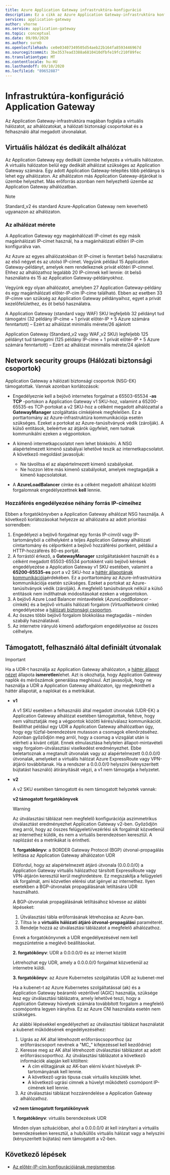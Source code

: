 ```yaml
---
title: Azure Application Gateway infrastruktúra-konfiguráció
description: Ez a cikk az Azure Application Gateway-infrastruktúra konfigurálását ismerteti.
services: application-gateway
author: vhorne
ms.service: application-gateway
ms.topic: conceptual
ms.date: 09/09/2020
ms.author: surmb
ms.openlocfilehash: ce0e03407349505d54aeb22b164fa8593446967d
ms.sourcegitcommit: 3be3537ead3388a6810410dfbfe19fc210f89fec
ms.translationtype: MT
ms.contentlocale: hu-HU
ms.lasthandoff: 09/10/2020
ms.locfileid: "89652887"
---
```

# <a name="application-gateway-infrastructure-configuration"></a>Infrastruktúra-konfiguráció Application Gateway

Az Application Gateway-infrastruktúra magában foglalja a virtuális hálózatot, az alhálózatokat, a hálózati biztonsági csoportokat és a felhasználó által megadott útvonalakat.

## <a name="virtual-network-and-dedicated-subnet"></a>Virtuális hálózat és dedikált alhálózat

Az Application Gateway egy dedikált üzembe helyezés a virtuális hálózaton. A virtuális hálózaton belül egy dedikált alhálózat szükséges az Application Gateway számára. Egy adott Application Gateway-telepítés több példánya is lehet egy alhálózaton. Az alhálózaton más Application Gateway-átjárókat is üzembe helyezhet. Más erőforrás azonban nem helyezhető üzembe az Application Gateway alhálózatban.

> [!NOTE]
> Standard_v2 és standard Azure-Application Gateway nem keverhető ugyanazon az alhálózaton.

### <a name="size-of-the-subnet"></a>Az alhálózat mérete

A Application Gateway egy magánhálózati IP-címet és egy másik magánhálózati IP-címet használ, ha a magánhálózati előtéri IP-cím konfigurálva van.

Az Azure az egyes alhálózatokban öt IP-címet is fenntart belső használatra: az első négyet és az utolsó IP-címet. Vegyünk például 15 Application Gateway-példányt, amelyek nem rendelkeznek privát előtéri IP-címmel. Ehhez az alhálózathoz legalább 20 IP-címnek kell lennie: öt belső használatra és 15 az Application Gateway-példányokhoz.

Vegyünk egy olyan alhálózatot, amelyben 27 Application Gateway-példány és egy magánhálózati előtér-IP-cím IP-címe található. Ebben az esetben 33 IP-címre van szükség az Application Gateway példányaihoz, egyet a privát kezelőfelülethez, és öt belső használatra.

A Application Gateway (standard vagy WAF) SKU legfeljebb 32 példányt tud támogatni (32 példány IP-címe + 1 privát előtér-IP + 5 Azure számára fenntartott) – Ezért az alhálózat minimális mérete/26 ajánlott

Application Gateway (Standard_v2 vagy WAF_v2 SKU) legfeljebb 125 példányt tud támogatni (125 példány IP-címe + 1 privát előtér-IP + 5 Azure számára fenntartott) – Ezért az alhálózat minimális mérete/24 ajánlott

## <a name="network-security-groups"></a>Network security groups (Hálózati biztonsági csoportok)

Application Gateway a hálózati biztonsági csoportok (NSG-EK) támogatottak. Vannak azonban korlátozások:

- Engedélyeznie kell a bejövő internetes forgalmat a 65503-65534 **-as TCP** -portokon a Application Gateway v1 SKU-hoz, valamint a 65200-65535-es TCP-portokat a v2 SKU-hoz a célként megadott alhálózattal a **GatewayManager** szolgáltatás címkéjének megfelelően. Ez a porttartomány az Azure-infrastruktúra kommunikációja esetén szükséges. Ezeket a portokat az Azure-tanúsítványok védik (zárolják). A külső entitások, beleértve az átjárók ügyfeleit, nem tudnak kommunikálni ezeken a végpontokon.

- A kimenő internetkapcsolatot nem lehet blokkolni. A NSG alapértelmezett kimenő szabályai lehetővé teszik az internetkapcsolatot. A következő megoldást javasoljuk:

  - Ne távolítsa el az alapértelmezett kimenő szabályokat.
  - Ne hozzon létre más kimenő szabályokat, amelyek megtagadják a kimenő kapcsolatokat.

- A **AzureLoadBalancer** címke és a célként megadott alhálózat közötti forgalomnak engedélyezettnek **kell** lennie.

### <a name="allow-access-to-a-few-source-ips"></a>Hozzáférés engedélyezése néhány forrás IP-címeihez

Ebben a forgatókönyvben a Application Gateway alhálózat NSG használja. A következő korlátozásokat helyezze az alhálózatra az adott prioritási sorrendben:

1. Engedélyezi a bejövő forgalmat egy forrás IP-címről vagy IP-tartományból a célhelyként a teljes Application Gateway alhálózati címtartomány és célportként a bejövő hozzáférési portként, például a HTTP-hozzáférés 80-es portját.
2. A forrástól érkező, a **GatewayManager** szolgáltatásként használt és a célként megadott 65503-65534 portokként való bejövő kérések engedélyezése a Application Gateway v1 SKU esetében, valamint a **65200-65535-es** port a v2 SKU-hoz a [háttér állapotának kommunikációja](https://docs.microsoft.com/azure/application-gateway/application-gateway-diagnostics)érdekében. Ez a porttartomány az Azure-infrastruktúra kommunikációja esetén szükséges. Ezeket a portokat az Azure-tanúsítványok védik (zárolják). A megfelelő tanúsítványok nélkül a külső entitások nem indíthatnak módosításokat ezeken a végpontokon.
3. A bejövő Azure Load Balancer mintavételek (*AzureLoadBalancer* -címkék) és a bejövő virtuális hálózati forgalom (*VirtualNetwork* címke) engedélyezése a [hálózati biztonsági csoporton](https://docs.microsoft.com/azure/virtual-network/security-overview).
4. Az összes többi bejövő forgalom blokkolása megtagadás – minden szabály használatával.
5. Az internetre irányuló kimenő adatforgalom engedélyezése az összes célhelyre.

## <a name="supported-user-defined-routes"></a>Támogatott, felhasználó által definiált útvonalak 

> [!IMPORTANT]
> Ha a UDR-t használja az Application Gateway alhálózaton, a [háttér állapot nézet](https://docs.microsoft.com/azure/application-gateway/application-gateway-diagnostics#back-end-health) állapota **ismeretlen**lehet. Azt is okozhatja, hogy Application Gateway naplók és mérőszámok generálása meghiúsul. Azt javasoljuk, hogy ne használja a UDR a Application Gateway alhálózaton, így megtekintheti a háttér állapotát, a naplókat és a metrikákat.

- **v1**

   A v1 SKU esetében a felhasználó által megadott útvonalak (UDR-EK) a Application Gateway alhálózat esetében támogatottak, feltéve, hogy nem változtatják meg a végpontok közötti kérés/válasz kommunikációt. Beállíthat például egy UDR a Application Gateway alhálózatban úgy, hogy egy tűzfal-berendezésre mutasson a csomagok ellenőrzéséhez. Azonban győződjön meg arról, hogy a csomag a vizsgálat után is elérheti a kívánt célját. Ennek elmulasztása helytelen állapot-mintavételi vagy forgalom-útválasztási viselkedést eredményezhet. Ebbe beletartoznak a megtanult útvonalak vagy az alapértelmezett 0.0.0.0/0 útvonalak, amelyeket a virtuális hálózat Azure ExpressRoute vagy VPN-átjárói továbbítanak. Ha a rendszer a 0.0.0.0/0 helyszíni (kényszerített bújtatást használó) átirányítását végzi, a v1 nem támogatja a helyzetet.

- **v2**

   A v2 SKU esetében támogatott és nem támogatott helyzetek vannak:

   **v2 támogatott forgatókönyvek**
   > [!WARNING]
   > Az útválasztási táblázat nem megfelelő konfigurációja aszimmetrikus útválasztást eredményezhet Application Gateway v2-ben. Győződjön meg arról, hogy az összes felügyeleti/vezérlési sík forgalmát közvetlenül az internethez küldik, és nem a virtuális berendezésen keresztül. A naplózást és a metrikákat is érintheti.


  **1. forgatókönyv**: a BORDER Gateway Protocol (BGP) útvonal-propagálás letiltása az Application Gateway alhálózaton UDR

   Előfordul, hogy az alapértelmezett átjáró útvonala (0.0.0.0/0) a Application Gateway virtuális hálózathoz társított ExpressRoute vagy VPN-átjárón keresztül kerül meghirdetésre. Ez megszakítja a felügyeleti sík forgalmát, ami közvetlen elérési utat igényel az internethez. Ilyen esetekben a BGP-útvonalak propagálásának letiltására UDR használható. 

   A BGP-útvonalak propagálásának letiltásához kövesse az alábbi lépéseket:

   1. Útválasztási tábla erőforrásának létrehozása az Azure-ban.
   2. Tiltsa le a **virtuális hálózati átjáró útvonal-propagálási** paraméterét. 
   3. Rendelje hozzá az útválasztási táblázatot a megfelelő alhálózathoz. 

   Ennek a forgatókönyvnek a UDR engedélyezésével nem kell megszüntetnie a meglévő beállításokat.

  **2. forgatókönyv**: UDR a 0.0.0.0/0 és az internet között

   Létrehozhat egy UDR, amely a 0.0.0.0/0 forgalmat közvetlenül az internetre küldi. 

  **3. forgatókönyv**: az Azure Kubernetes szolgáltatás UDR az kubenet-mel

  Ha a kubenet-t az Azure Kubernetes szolgáltatással (ak) és a Application Gateway beáramló vezérlővel (AGIC) használja, szüksége lesz egy útválasztási táblázatra, amely lehetővé teszi, hogy a Application Gateway hüvelyek számára továbbított forgalom a megfelelő csomópontra legyen irányítva. Ez az Azure CNI használata esetén nem szükséges. 

  Az alábbi lépésekkel engedélyezheti az útválasztási táblázat használatát a kubenet működésének engedélyezéséhez:

  1. Ugrás az AK által létrehozott erőforráscsoporthoz (az erőforráscsoport nevének a "MC_" kifejezéssel kell kezdődnie)
  2. Keresse meg az AK által létrehozott útválasztási táblázatot az adott erőforráscsoporthoz. Az útválasztási táblázatot a következő információk alapján kell kitölteni:
     - A cím előtagjának az AK-ban elérni kívánt hüvelyek IP-tartományának kell lennie. 
     - A következő ugrás típusa csak virtuális készülék lehet. 
     - A következő ugrási címnek a hüvelyt működtető csomópont IP-címének kell lennie.
  3. Az útválasztási táblázat hozzárendelése a Application Gateway alhálózathoz. 
    
  **v2 nem támogatott forgatókönyvek**

  **1. forgatókönyv**: virtuális berendezések UDR

  Minden olyan szituációban, ahol a 0.0.0.0/0 át kell irányítani a virtuális berendezéseken keresztül, a hub/küllős virtuális hálózat vagy a helyszíni (kényszerített bújtatás) nem támogatott a v2-ben.

## <a name="next-steps"></a>Következő lépések

- [Az előtér-IP-cím konfigurációjának megismerése](configuration-front-end-ip.md).